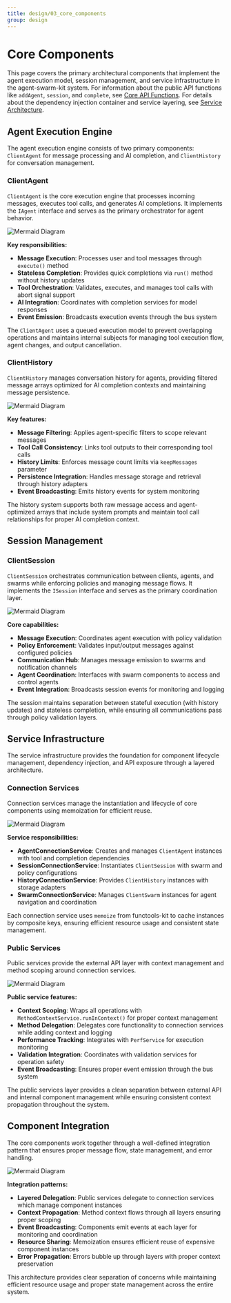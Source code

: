 ```yaml
---
title: design/03_core_components
group: design
---
```


# Core Components

This page covers the primary architectural components that implement the agent execution model, session management, and service infrastructure in the agent-swarm-kit system. For information about the public API functions like `addAgent`, `session`, and `complete`, see [Core API Functions](./32_Core_API_Functions.md). For details about the dependency injection container and service layering, see [Service Architecture](./12_Service_Architecture.md).

## Agent Execution Engine

The agent execution engine consists of two primary components: `ClientAgent` for message processing and AI completion, and `ClientHistory` for conversation management.

### ClientAgent

`ClientAgent` is the core execution engine that processes incoming messages, executes tool calls, and generates AI completions. It implements the `IAgent` interface and serves as the primary orchestrator for agent behavior.

![Mermaid Diagram](./diagrams/3_Core_Components_0.svg)

**Key responsibilities:**
- **Message Execution**: Processes user and tool messages through `execute()` method
- **Stateless Completion**: Provides quick completions via `run()` method without history updates
- **Tool Orchestration**: Validates, executes, and manages tool calls with abort signal support
- **AI Integration**: Coordinates with completion services for model responses
- **Event Emission**: Broadcasts execution events through the bus system

The `ClientAgent` uses a queued execution model to prevent overlapping operations and maintains internal subjects for managing tool execution flow, agent changes, and output cancellation.

### ClientHistory

`ClientHistory` manages conversation history for agents, providing filtered message arrays optimized for AI completion contexts and maintaining message persistence.

![Mermaid Diagram](./diagrams/3_Core_Components_1.svg)

**Key features:**
- **Message Filtering**: Applies agent-specific filters to scope relevant messages
- **Tool Call Consistency**: Links tool outputs to their corresponding tool calls
- **History Limits**: Enforces message count limits via `keepMessages` parameter
- **Persistence Integration**: Handles message storage and retrieval through history adapters
- **Event Broadcasting**: Emits history events for system monitoring

The history system supports both raw message access and agent-optimized arrays that include system prompts and maintain tool call relationships for proper AI completion context.

## Session Management

### ClientSession

`ClientSession` orchestrates communication between clients, agents, and swarms while enforcing policies and managing message flows. It implements the `ISession` interface and serves as the primary coordination layer.

![Mermaid Diagram](./diagrams/3_Core_Components_2.svg)

**Core capabilities:**
- **Message Execution**: Coordinates agent execution with policy validation
- **Policy Enforcement**: Validates input/output messages against configured policies
- **Communication Hub**: Manages message emission to swarms and notification channels
- **Agent Coordination**: Interfaces with swarm components to access and control agents
- **Event Integration**: Broadcasts session events for monitoring and logging

The session maintains separation between stateful execution (with history updates) and stateless completion, while ensuring all communications pass through policy validation layers.

## Service Infrastructure

The service infrastructure provides the foundation for component lifecycle management, dependency injection, and API exposure through a layered architecture.

### Connection Services

Connection services manage the instantiation and lifecycle of core components using memoization for efficient reuse.

![Mermaid Diagram](./diagrams/3_Core_Components_3.svg)

**Service responsibilities:**
- **AgentConnectionService**: Creates and manages `ClientAgent` instances with tool and completion dependencies
- **SessionConnectionService**: Instantiates `ClientSession` with swarm and policy configurations  
- **HistoryConnectionService**: Provides `ClientHistory` instances with storage adapters
- **SwarmConnectionService**: Manages `ClientSwarm` instances for agent navigation and coordination

Each connection service uses `memoize` from functools-kit to cache instances by composite keys, ensuring efficient resource usage and consistent state management.

### Public Services

Public services provide the external API layer with context management and method scoping around connection services.

![Mermaid Diagram](./diagrams/3_Core_Components_4.svg)

**Public service features:**
- **Context Scoping**: Wraps all operations with `MethodContextService.runInContext()` for proper context management
- **Method Delegation**: Delegates core functionality to connection services while adding context and logging
- **Performance Tracking**: Integrates with `PerfService` for execution monitoring
- **Validation Integration**: Coordinates with validation services for operation safety
- **Event Broadcasting**: Ensures proper event emission through the bus system

The public services layer provides a clean separation between external API and internal component management while ensuring consistent context propagation throughout the system.

## Component Integration

The core components work together through a well-defined integration pattern that ensures proper message flow, state management, and error handling.

![Mermaid Diagram](./diagrams/3_Core_Components_5.svg)

**Integration patterns:**
- **Layered Delegation**: Public services delegate to connection services which manage component instances
- **Context Propagation**: Method context flows through all layers ensuring proper scoping
- **Event Broadcasting**: Components emit events at each layer for monitoring and coordination
- **Resource Sharing**: Memoization ensures efficient reuse of expensive component instances
- **Error Propagation**: Errors bubble up through layers with proper context preservation

This architecture provides clear separation of concerns while maintaining efficient resource usage and proper state management across the entire system.
